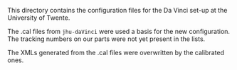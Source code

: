 This directory contains the configuration files for the Da Vinci set-up at the University of Twente.

The .cal files from `jhu-daVinci` were used a basis for the new configuration. The tracking numbers on our parts were not yet present in the lists.

The XMLs generated from the .cal files were overwritten by the calibrated ones.
